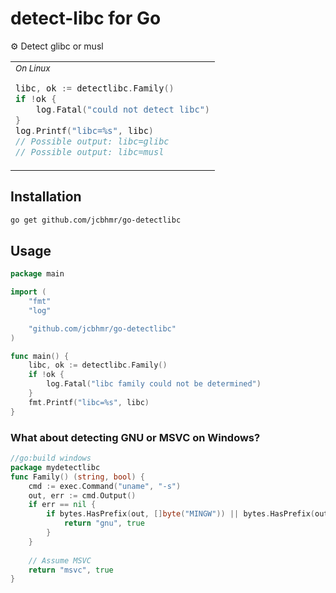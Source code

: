 # detect-libc for Go

⚙️ Detect glibc or musl

<table align=center><td>

<div><sub><i>On Linux</i></sub></div>

```go
libc, ok := detectlibc.Family()
if !ok {
    log.Fatal("could not detect libc")
}
log.Printf("libc=%s", libc)
// Possible output: libc=glibc
// Possible output: libc=musl
```

</table>

## Installation

```sh
go get github.com/jcbhmr/go-detectlibc
```

## Usage

```go
package main

import (
	"fmt"
	"log"

	"github.com/jcbhmr/go-detectlibc"
)

func main() {
	libc, ok := detectlibc.Family()
	if !ok {
		log.Fatal("libc family could not be determined")
	}
	fmt.Printf("libc=%s", libc)
}
```

### What about detecting GNU or MSVC on Windows?

```go
//go:build windows
package mydetectlibc
func Family() (string, bool) {
    cmd := exec.Command("uname", "-s")
    out, err := cmd.Output()
    if err == nil {
        if bytes.HasPrefix(out, []byte("MINGW")) || bytes.HasPrefix(out, []byte("MSYS")) || bytes.HasPrefix(out, []byte("CYGWIN")) || bytes.Equal(out, []byte("Windows_NT\n")) {
            return "gnu", true
        }
    }
    
    // Assume MSVC
    return "msvc", true
}
```
